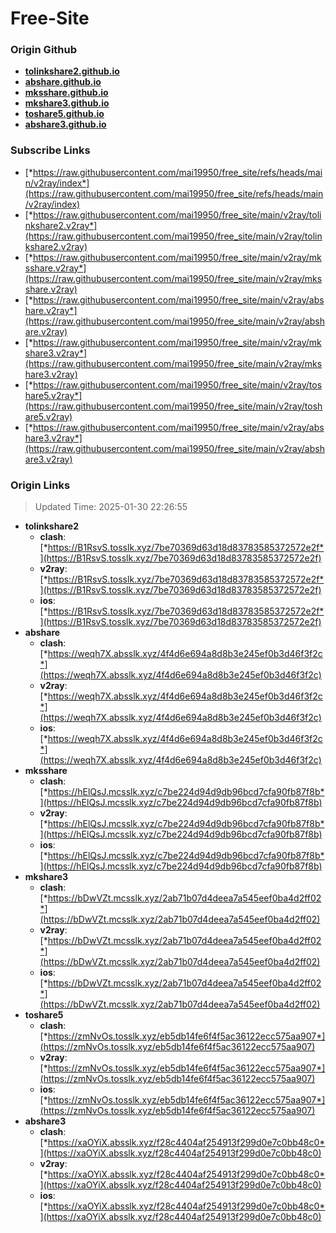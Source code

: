 # Free-Site

### Origin Github

- [**tolinkshare2.github.io**](https://github.com/tolinkshare2/tolinkshare2.github.io)
- [**abshare.github.io**](https://github.com/abshare/abshare.github.io)
- [**mksshare.github.io**](https://github.com/mksshare/mksshare.github.io)
- [**mkshare3.github.io**](https://github.com/mkshare3/mkshare3.github.io)
- [**toshare5.github.io**](https://github.com/toshare5/toshare5.github.io)
- [**abshare3.github.io**](https://github.com/abshare3/abshare3.github.io)

### Subscribe Links

- [*https://raw.githubusercontent.com/mai19950/free_site/refs/heads/main/v2ray/index*](https://raw.githubusercontent.com/mai19950/free_site/refs/heads/main/v2ray/index)
- [*https://raw.githubusercontent.com/mai19950/free_site/main/v2ray/tolinkshare2.v2ray*](https://raw.githubusercontent.com/mai19950/free_site/main/v2ray/tolinkshare2.v2ray)
- [*https://raw.githubusercontent.com/mai19950/free_site/main/v2ray/mksshare.v2ray*](https://raw.githubusercontent.com/mai19950/free_site/main/v2ray/mksshare.v2ray)
- [*https://raw.githubusercontent.com/mai19950/free_site/main/v2ray/abshare.v2ray*](https://raw.githubusercontent.com/mai19950/free_site/main/v2ray/abshare.v2ray)
- [*https://raw.githubusercontent.com/mai19950/free_site/main/v2ray/mkshare3.v2ray*](https://raw.githubusercontent.com/mai19950/free_site/main/v2ray/mkshare3.v2ray)
- [*https://raw.githubusercontent.com/mai19950/free_site/main/v2ray/toshare5.v2ray*](https://raw.githubusercontent.com/mai19950/free_site/main/v2ray/toshare5.v2ray)
- [*https://raw.githubusercontent.com/mai19950/free_site/main/v2ray/abshare3.v2ray*](https://raw.githubusercontent.com/mai19950/free_site/main/v2ray/abshare3.v2ray)

### Origin Links

> Updated Time: 2025-01-30 22:26:55

- **tolinkshare2**
  - **clash**: [*https://B1RsvS.tosslk.xyz/7be70369d63d18d83783585372572e2f*](https://B1RsvS.tosslk.xyz/7be70369d63d18d83783585372572e2f)
  - **v2ray**: [*https://B1RsvS.tosslk.xyz/7be70369d63d18d83783585372572e2f*](https://B1RsvS.tosslk.xyz/7be70369d63d18d83783585372572e2f)
  - **ios**: [*https://B1RsvS.tosslk.xyz/7be70369d63d18d83783585372572e2f*](https://B1RsvS.tosslk.xyz/7be70369d63d18d83783585372572e2f)
- **abshare**
  - **clash**: [*https://weqh7X.absslk.xyz/4f4d6e694a8d8b3e245ef0b3d46f3f2c*](https://weqh7X.absslk.xyz/4f4d6e694a8d8b3e245ef0b3d46f3f2c)
  - **v2ray**: [*https://weqh7X.absslk.xyz/4f4d6e694a8d8b3e245ef0b3d46f3f2c*](https://weqh7X.absslk.xyz/4f4d6e694a8d8b3e245ef0b3d46f3f2c)
  - **ios**: [*https://weqh7X.absslk.xyz/4f4d6e694a8d8b3e245ef0b3d46f3f2c*](https://weqh7X.absslk.xyz/4f4d6e694a8d8b3e245ef0b3d46f3f2c)
- **mksshare**
  - **clash**: [*https://hElQsJ.mcsslk.xyz/c7be224d94d9db96bcd7cfa90fb87f8b*](https://hElQsJ.mcsslk.xyz/c7be224d94d9db96bcd7cfa90fb87f8b)
  - **v2ray**: [*https://hElQsJ.mcsslk.xyz/c7be224d94d9db96bcd7cfa90fb87f8b*](https://hElQsJ.mcsslk.xyz/c7be224d94d9db96bcd7cfa90fb87f8b)
  - **ios**: [*https://hElQsJ.mcsslk.xyz/c7be224d94d9db96bcd7cfa90fb87f8b*](https://hElQsJ.mcsslk.xyz/c7be224d94d9db96bcd7cfa90fb87f8b)
- **mkshare3**
  - **clash**: [*https://bDwVZt.mcsslk.xyz/2ab71b07d4deea7a545eef0ba4d2ff02*](https://bDwVZt.mcsslk.xyz/2ab71b07d4deea7a545eef0ba4d2ff02)
  - **v2ray**: [*https://bDwVZt.mcsslk.xyz/2ab71b07d4deea7a545eef0ba4d2ff02*](https://bDwVZt.mcsslk.xyz/2ab71b07d4deea7a545eef0ba4d2ff02)
  - **ios**: [*https://bDwVZt.mcsslk.xyz/2ab71b07d4deea7a545eef0ba4d2ff02*](https://bDwVZt.mcsslk.xyz/2ab71b07d4deea7a545eef0ba4d2ff02)
- **toshare5**
  - **clash**: [*https://zmNvOs.tosslk.xyz/eb5db14fe6f4f5ac36122ecc575aa907*](https://zmNvOs.tosslk.xyz/eb5db14fe6f4f5ac36122ecc575aa907)
  - **v2ray**: [*https://zmNvOs.tosslk.xyz/eb5db14fe6f4f5ac36122ecc575aa907*](https://zmNvOs.tosslk.xyz/eb5db14fe6f4f5ac36122ecc575aa907)
  - **ios**: [*https://zmNvOs.tosslk.xyz/eb5db14fe6f4f5ac36122ecc575aa907*](https://zmNvOs.tosslk.xyz/eb5db14fe6f4f5ac36122ecc575aa907)
- **abshare3**
  - **clash**: [*https://xaOYiX.absslk.xyz/f28c4404af254913f299d0e7c0bb48c0*](https://xaOYiX.absslk.xyz/f28c4404af254913f299d0e7c0bb48c0)
  - **v2ray**: [*https://xaOYiX.absslk.xyz/f28c4404af254913f299d0e7c0bb48c0*](https://xaOYiX.absslk.xyz/f28c4404af254913f299d0e7c0bb48c0)
  - **ios**: [*https://xaOYiX.absslk.xyz/f28c4404af254913f299d0e7c0bb48c0*](https://xaOYiX.absslk.xyz/f28c4404af254913f299d0e7c0bb48c0)

